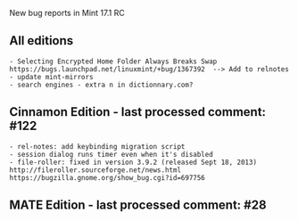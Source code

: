 New bug reports in Mint 17.1 RC

All editions
------------
	- Selecting Encrypted Home Folder Always Breaks Swap https://bugs.launchpad.net/linuxmint/+bug/1367392	--> Add to relnotes
	- update mint-mirrors
	- search engines - extra n in dictionnary.com?

Cinnamon Edition - last processed comment: #122
-----------------------------------------------
	- rel-notes: add keybinding migration script
	- session dialog runs timer even when it's disabled
	- file-roller: fixed in version 3.9.2 (released Sept 18, 2013) http://fileroller.sourceforge.net/news.html https://bugzilla.gnome.org/show_bug.cgi?id=697756

MATE Edition - last processed comment: #28
------------------------------------------


